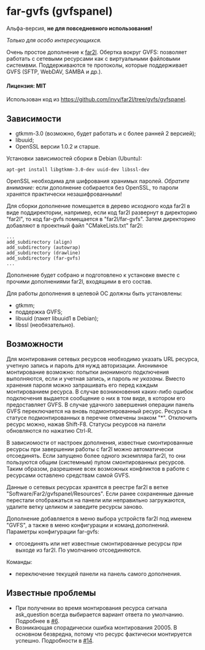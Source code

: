 # far-gvfs (gvfspanel)

Альфа-версия, **не для повседневного использования!**

_Только для особо интересующихся._

Очень простое дополнение к [far2l](https://github.com/elfmz/far2l). Обертка
вокруг GVFS: позволяет работать с сетевыми ресурсами как с виртуальными
файловыми системвми. Поддерживаются те протоколы, которые поддерживает GVFS
(SFTP, WebDAV, SAMBA и др.).

#### Лицензия: MIT

Использован код из https://github.com/invy/far2l/tree/gvfs/gvfspanel.

## Зависимости

* gtkmm-3.0 (возможно, будет работать и с более ранней 2 версией);
* libuuid;
* OpenSSL версии 1.0.2 и старше.

Установки зависимостей сборки в Debian (Ubuntu):

```
apt-get install libgtkmm-3.0-dev uuid-dev libssl-dev
```

OpenSSL необходима для шифрования хранимых паролей. _Обратите внимание:_ если
дополнение собирается без OpenSSL, то пароли хранятся практически
незашифрованными!

Для сборки дополнение помещается в дерево исходного кода far2l в виде
поддиректории, например, если код far2l развернут в директорию "far2l",
то код far-gvfs помещается в "far2l/far-gvfs". Затем директорию добавляют
в проектный файл "CMakeLists.txt" far2l:

```
...
add_subdirectory (align)
add_subdirectory (autowrap)
add_subdirectory (drawline)
add_subdirectory (far-gvfs)
...
```

Дополнение будет собрано и подготовлено к установке вместе с прочими
дополнениями far2l, входящими в его состав.

Для работы дополнения в целевой ОС должны быть установлены:

* gtkmm;
* поддержка GVFS;
* libuuid (пакет libuuid1 в Debian);
* libssl (необязательно).

## Возможности

Для монтирования сетевых ресурсов необходимо указать URL ресурса, учетную
запись и пароль для нужд авторизации. Анонимное монтирование возможно:
попытки анонимного подключения выполняются, если и учетная запись, и пароль
_не указаны_. Вместо хранения пароля можно запрашивать его перед каждым
монтированием ресурса. В случае возникновения каких-либо ошибок подключения
выдается сообщение о них в том виде, в котором его предоставляет GVFS. В
случае удачного завершения операции панель GVFS переключается на вновь
подмонтированный ресурс. Ресурсы в статусе подмонтированных в перечне отмечены
знаком "*". Отключить ресурс можно, нажав Shift-F8. Статусы ресурсов на панели
обновляются по нажатию Ctrl-R.

В зависиомости от настроек дополнения, известные смонтированные ресурсы при
завершении работы с far2l можно автоматически отсоединять. Если запущено более
одного экземпляра far2l, то они пользуются общим (системным) пулом
смонтированных ресурсов. Таким образом, разрешение всех возможных конфликтов в
работе с ресурсами оставлено средствам самой GVFS.

Данные о сетевых ресурсах хранятся в реестре far2l в ветке
"Software/Far2/gvfspanel/Resources". Если ранее сохраненные данные перестали
отображаться на панели или неправильно загружаются, удалите ветку целиком и
заведите ресурсы заново.

Дополнение добавляется в меню выбора устройств far2l под именем "GVFS", а
также в меню конфигурации и команд дополнений. Параметры конфигурации far-gvfs:

* отсоединять или нет известные смонтированные ресурсы при выходе из far2l. По
  умолчанию отсоединяются.

Команды:

* переключение текущей панели на панель самого дополнения.

## Известные проблемы

* При получении во время монтирования ресурса сигнала ask_question всегда
  выбирается вариант ответа по умолчанию. Подробнее в
  [#6](https://github.com/cycleg/far-gvfs/issues/6).
* Возникающая спорадически ошибка монтирования 20005. В основном безвредна,
  потому что ресурс фактически монтируется успешно. Подробности в
  [#14](https://github.com/cycleg/far-gvfs/issues/14).
